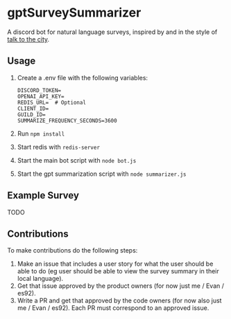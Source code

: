 # gptSurveySummarizer

A discord bot for natural language surveys, inspired by and in the style of [talk to the city](https://github.com/AIObjectives/talk-to-the-city-reports).

## Usage

1. Create a .env file with the following variables: 

    ```shell
    DISCORD_TOKEN=
    OPENAI_API_KEY=
    REDIS_URL=  # Optional
    CLIENT_ID=
    GUILD_ID=
    SUMMARIZE_FREQUENCY_SECONDS=3600
    ```

1. Run `npm install`
2. Start redis with `redis-server`
3. Start the main bot script with `node bot.js`
4. Start the gpt summarization script with `node summarizer.js`

## Example Survey

TODO

## Contributions

To make contributions do the following steps:

1. Make an issue that includes a user story for what the user should be able to do (eg user should be able to view the survey summary in their local language).
2. Get that issue approved by the product owners (for now just me / Evan / es92).
3. Write a PR and get that approved by the code owners (for now also just me / Evan / es92). Each PR must correspond to an approved issue.
